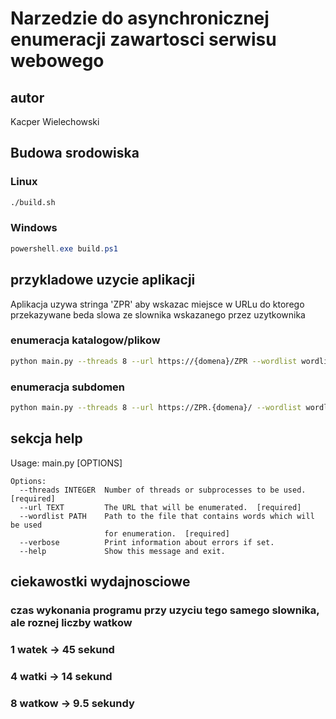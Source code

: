# Narzedzie do asynchronicznej enumeracji zawartosci serwisu webowego

## autor
Kacper Wielechowski

## Budowa srodowiska

### Linux

```bash
./build.sh
```

### Windows

```powershell
powershell.exe build.ps1
```


## przykladowe uzycie aplikacji
Aplikacja uzywa stringa 'ZPR' aby wskazac miejsce w URLu do ktorego przekazywane beda slowa ze slownika wskazanego przez uzytkownika

### enumeracja katalogow/plikow
```bash
python main.py --threads 8 --url https://{domena}/ZPR --wordlist wordlist.txt
```

### enumeracja subdomen
```bash
python main.py --threads 8 --url https://ZPR.{domena}/ --wordlist wordlist.txt
```


## sekcja help

Usage: main.py [OPTIONS]

```
Options:
  --threads INTEGER  Number of threads or subprocesses to be used.  [required]
  --url TEXT         The URL that will be enumerated.  [required]
  --wordlist PATH    Path to the file that contains words which will be used
                     for enumeration.  [required]
  --verbose          Print information about errors if set.
  --help             Show this message and exit.
```
## ciekawostki wydajnosciowe

### czas wykonania programu przy uzyciu tego samego slownika, ale roznej liczby watkow

### 1 watek -> 45 sekund
### 4 watki -> 14 sekund
### 8 watkow -> 9.5 sekundy